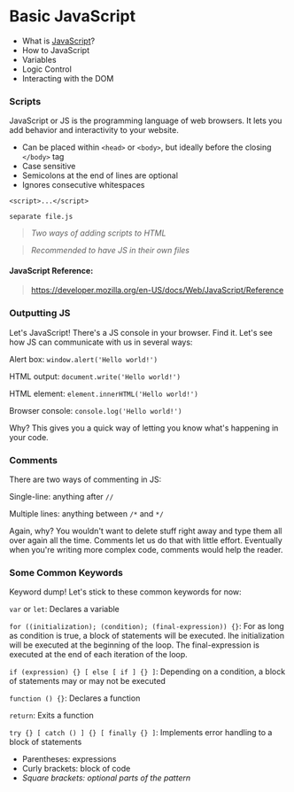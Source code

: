 # Basic JavaScript

* What is [JavaScript](https://en.wikipedia.org/wiki/JavaScript)?
* How to JavaScript
* Variables
* Logic Control
* Interacting with the DOM

### Scripts

JavaScript or JS is the programming language of web browsers. It lets you add behavior and interactivity to your website.

* Can be placed within `<head>` or `<body>`, but ideally before the closing `</body>` tag
* Case sensitive
* Semicolons at the end of lines are optional
* Ignores consecutive whitespaces

```
<script>...</script>

separate file.js
```
> *Two ways of adding scripts to HTML*

> *Recommended to have JS in their own files*


#### JavaScript Reference:
> https://developer.mozilla.org/en-US/docs/Web/JavaScript/Reference


### Outputting JS

Let's JavaScript! There's a JS console in your browser. Find it. Let's see how JS can communicate with us in several ways:

Alert box: `window.alert('Hello world!')`

HTML output: `document.write('Hello world!')`

HTML element: `element.innerHTML('Hello world!')`

Browser console: `console.log('Hello world!')`

Why? This gives you a quick way of letting you know what's happening in your code.


### Comments

There are two ways of commenting in JS:

Single-line: anything after `//`

Multiple lines: anything between `/*` and `*/`

Again, why? You wouldn't want to delete stuff right away and type them all over again all the time. Comments let us do that with little effort. Eventually when you're writing more complex code, comments would help the reader.


### Some Common Keywords

Keyword dump! Let's stick to these common keywords for now:

`var` or `let`: Declares a variable

`for ((initialization); (condition); (final-expression)) {}`: For as long as condition is true, a block of statements will be executed. Ihe initialization will be executed at the beginning of the loop. The final-expression is executed at the end of each iteration of the loop.

`if (expression) {} [ else [ if ] {} ]`: Depending on a condition, a block of statements may or may not be executed

`function () {}`: Declares a function

`return`: Exits a function

`try {} [ catch () ] {} [ finally {} ]`: Implements error handling to a block of statements

* Parentheses:  expressions
* Curly brackets: block of code
* *Square brackets: optional parts of the pattern*
